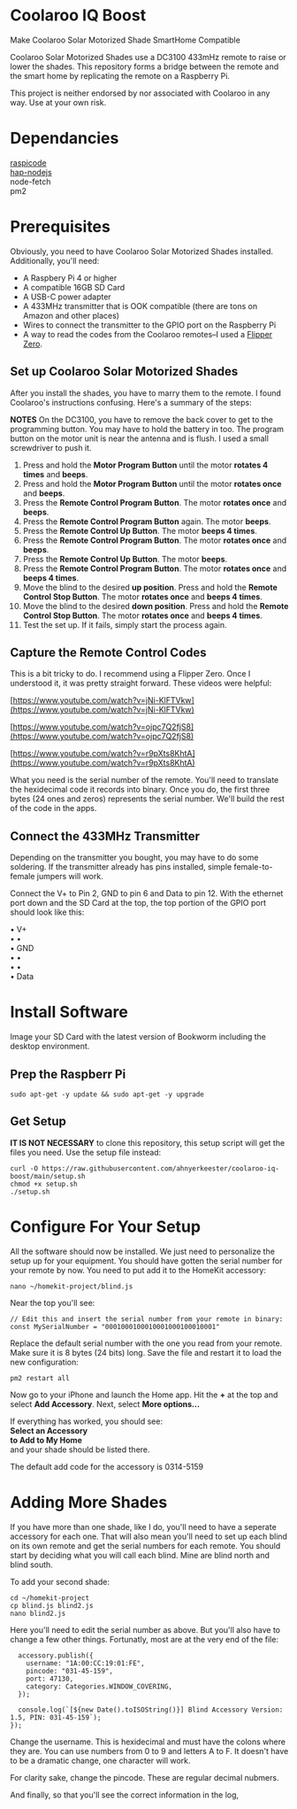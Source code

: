 # Coolaroo IQ Boost
Make Coolaroo Solar Motorized Shade SmartHome Compatible

Coolaroo Solar Motorized Shades use a DC3100 433mHz remote to raise or lower the shades. This repository forms a bridge between the remote and the smart home by replicating the remote on a Raspberry Pi.

This project is neither endorsed by nor associated with Coolaroo in any way. Use at your own risk.

# Dependancies

[raspicode](https://github.com/latchdevel/raspicode)</br>
[hap-nodejs](https://github.com/homebridge/HAP-NodeJS)</br>
node-fetch</br>
pm2

# Prerequisites

Obviously, you need to have Coolaroo Solar Motorized Shades installed. Additionally, you'll need:

- A Raspbery Pi 4 or higher
- A compatible 16GB SD Card
- A USB-C power adapter
- A 433MHz transmitter that is OOK compatible (there are tons on Amazon and other places)
- Wires to connect the transmitter to the GPIO port on the Raspberry Pi
- A way to read the codes from the Coolaroo remotes–I used a [Flipper Zero](https://flipperzero.one/).

## Set up Coolaroo Solar Motorized Shades

After you install the shades, you have to marry them to the remote. I found Coolaroo's instructions confusing. Here's a summary of the steps:

**NOTES** 
On the DC3100, you have to remove the back cover to get to the programming button. You may have to hold the battery in too.
The program button on the motor unit is near the antenna and is flush. I used a small screwdriver to push it.

1. Press and hold the **Motor Program Button** until the motor **rotates 4 times** and **beeps**.
2. Press and hold the **Motor Program Button** until the motor **rotates once** and **beeps**.
3. Press the **Remote Control Program Button**. The motor **rotates once** and **beeps**.
4. Press the **Remote Control Program Button** again. The motor **beeps**.
5. Press the **Remote Control Up Button**. The motor **beeps 4 times**.
6. Press the **Remote Control Program Button**. The motor **rotates once** and **beeps**.
7. Press the **Remote Control Up Button**. The motor **beeps**.
8. Press the **Remote Control Program Button**. The motor **rotates once** and **beeps 4 times**.
9. Move the blind to the desired **up position**. Press and hold the **Remote Control Stop Button**. The motor **rotates once** and **beeps 4 times**.
10. Move the blind to the desired **down position**. Press and hold the **Remote Control Stop Button**. The motor **rotates once** and **beeps 4 times**.
11. Test the set up. If it fails, simply start the process again.

## Capture the Remote Control Codes

This is a bit tricky to do. I recommend using a Flipper Zero. Once I understood it, it was pretty straight forward. These videos were helpful:

[https://www.youtube.com/watch?v=jNi-KlFTVkw](https://www.youtube.com/watch?v=jNi-KlFTVkw)

[https://www.youtube.com/watch?v=ojpc7Q2fjS8](https://www.youtube.com/watch?v=ojpc7Q2fjS8)

[https://www.youtube.com/watch?v=r9pXts8KhtA](https://www.youtube.com/watch?v=r9pXts8KhtA)

What you need is the serial number of the remote. You'll need to translate the hexidecimal code it records into binary. Once you do, the first three bytes (24 ones and zeros) represents the serial number. We'll build the rest of the code in the apps.

## Connect the 433MHz Transmitter

Depending on the transmitter you bought, you may have to do some soldering. If the transmitter already has pins installed, simple female-to-female jumpers will work.

Connect the V+ to Pin 2, GND to pin 6 and Data to pin 12.
With the ethernet port down and the SD Card at the top, the top portion of the GPIO port should look like this:

•  V+<br>
•  •<br>
•  GND<br>
•  •<br>
•  •<br>
•  Data<br>

# Install Software

Image your SD Card with the latest version of Bookworm including the desktop environment.

## Prep the Raspberr Pi

`sudo apt-get -y update && sudo apt-get -y upgrade`

## Get Setup

**IT IS NOT NECESSARY** to clone this repository, this setup script will get the files you need. Use the setup file instead:

```
curl -O https://raw.githubusercontent.com/ahnyerkeester/coolaroo-iq-boost/main/setup.sh
chmod +x setup.sh
./setup.sh
```
# Configure For Your Setup

All the software should now be installed. We just need to personalize the setup up for your equipment.
You should have gotten the serial number for your remote by now. You need to put add it to the HomeKit accessory:

`nano ~/homekit-project/blind.js`

Near the top you'll see:

```
// Edit this and insert the serial number from your remote in binary:
const MySerialNumber = "0001000100010001000100010001"
```

Replace the default serial number with the one you read from your remote. Make sure it is 8 bytes (24 bits) long.
Save the file and restart it to load the new configuration:

`pm2 restart all`

Now go to your iPhone and launch the Home app. Hit the **+** at the top and select **Add Accessory**.
Next, select **More options...**

If everything has worked, you should see:</br>
**Select an Accessory**</br>
**to Add to My Home**</br>
and your shade should be listed there.

The default add code for the accessory is 0314-5159

# Adding More Shades

If you have more than one shade, like I do, you'll need to have a seperate accessory for each one. That will also mean you'll need to set up each blind on its own remote and get the serial numbers for each remote. You should start by deciding what you will call each blind. Mine are blind north and blind south.

To add your second shade:

```
cd ~/homekit-project
cp blind.js blind2.js
nano blind2.js
```
Here you'll need to edit the serial number as above. But you'll also have to change a few other things. Fortunatly, most are at the very end of the file:
```
  accessory.publish({
    username: "1A:00:CC:19:01:FE",
    pincode: "031-45-159",
    port: 47130,
    category: Categories.WINDOW_COVERING,
  });

  console.log(`[${new Date().toISOString()}] Blind Accessory Version: 1.5, PIN: 031-45-159`);
});
```
Change the username. This is hexidecimal and must have the colons where they are. You can use numbers from 0 to 9 and letters A to F. It doesn't have to be a dramatic change, one character will work.

For clarity sake, change the pincode. These are regular decimal nubmers.

And finally, so that you'll see the correct information in the log, 

